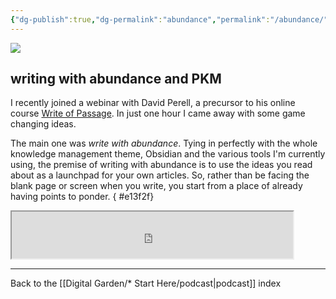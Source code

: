 ```yaml
---
{"dg-publish":true,"dg-permalink":"abundance","permalink":"/abundance/","created":"","updated":""}
---
```



![](https://source.unsplash.com/FHnnjk1Yj7Y/1900x1200)

## writing with abundance and PKM

I recently joined a webinar with David Perell, a precursor to his online course [Write of Passage](https://writeofpassage.school/). In just one hour I came away with some game changing ideas.

The main one was _write with abundance_. Tying in perfectly with the whole knowledge management theme, Obsidian and the various tools I'm currently using, the premise of writing with abundance is to use the ideas you read about as a launchpad for your own articles. So, rather than be facing the blank page or screen when you write, you start from a place of already having points to ponder.
{ #e13f2f}


<iframe src="https://drive.google.com/file/d/10ailqciqlBtI60enRXImhx2vEdNAflb2/preview" width="450" height="75" allow="autoplay"></iframe>

---

Back to the [[Digital Garden/* Start Here/podcast\|podcast]] index